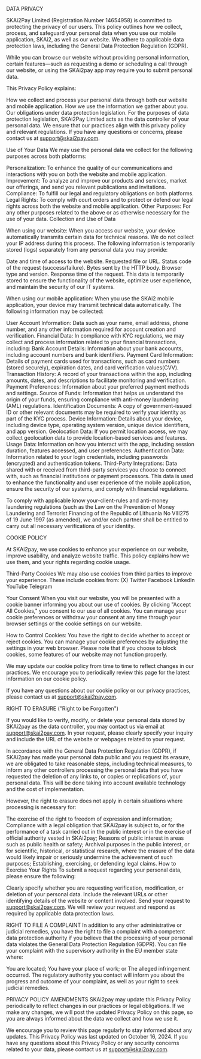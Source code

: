 DATA PRIVACY

SKAi2Pay Limited (Registration Number 14654958) is committed to protecting the privacy of our users. This policy outlines how we collect, process, and safeguard your personal data when you use our mobile application, SKAi2, as well as our website. We adhere to applicable data protection laws, including the General Data Protection Regulation (GDPR).

While you can browse our website without providing personal information, certain features—such as requesting a demo or scheduling a call through our website, or using the SKAi2pay app may require you to submit personal data.

This Privacy Policy explains:

How we collect and process your personal data through both our website and mobile application.
How we use the information we gather about you.
Our obligations under data protection legislation.
For the purposes of data protection legislation, SKAi2Pay Limited acts as the data controller of your personal data. We ensure that our practices align with this privacy policy and relevant regulations. If you have any questions or concerns, please contact us at support@skai2pay.com.

Use of Your Data
We may use the personal data we collect for the following purposes across both platforms:

Personalization: To enhance the quality of our communications and interactions with you on both the website and mobile application.
Improvement: To analyze and improve our products and services, market our offerings, and send you relevant publications and invitations.
Compliance: To fulfill our legal and regulatory obligations on both platforms.
Legal Rights: To comply with court orders and to protect or defend our legal rights across both the website and mobile application.
Other Purposes: For any other purposes related to the above or as otherwise necessary for the use of your data.
Collection and Use of Data

When using our website: When you access our website, your device automatically transmits certain data for technical reasons. We do not collect your IP address during this process. The following information is temporarily stored (logs) separately from any personal data you may provide:

Date and time of access to the website.
Requested file or URL.
Status code of the request (success/failure).
Bytes sent by the HTTP body.
Browser type and version.
Response time of the request.
This data is temporarily stored to ensure the functionality of the website, optimize user experience, and maintain the security of our IT systems.


When using our mobile application: When you use the SKAi2 mobile application, your device may transmit technical data automatically. The following information may be collected:

User Account Information: Data such as your name, email address, phone number, and any other information required for account creation and verification.
Financial Data: In compliance with KYC regulations, we may collect and process information related to your financial transactions, including:
  Bank Account Details: Information about your bank accounts, including account numbers and bank identifiers.
  Payment Card Information: Details of payment cards used for transactions, such as card numbers (stored securely), expiration dates, and card verification values(CVV).
  Transaction History: A record of your transactions within the app, including amounts, dates, and descriptions to facilitate monitoring and verification.
  Payment Preferences: Information about your preferred payment methods and settings.
  Source of Funds: Information that helps us understand the origin of your funds, ensuring compliance with anti-money laundering (AML) regulations.
  Identification Documents: A copy of government-issued ID or other relevant documents may be required to verify your identity as part of the KYC process.
Device Information: Details about your device, including device type, operating system version, unique device identifiers, and app version.
Geolocation Data: If you permit location access, we may collect geolocation data to provide location-based services and features.
Usage Data: Information on how you interact with the app, including session duration, features accessed, and user preferences.
Authentication Data: Information related to your login credentials, including passwords (encrypted) and authentication tokens.
Third-Party Integrations: Data shared with or received from third-party services you choose to connect with, such as financial institutions or payment processors.
This data is used to enhance the functionality and user experience of the mobile application, ensure the security of our systems, and comply with financial regulations.

To comply with applicable know your-client-rules and anti-money laundering regulations (such as the Law on the Prevention of Money Laundering and Terrorist Financing of the Republic of Lithuania No VIII275 of 19 June 1997 (as amended), we and/or each partner shall be entitled to carry out all necessary verifications of your identity. 


COOKIE POLICY

At SKAi2pay, we use cookies to enhance your experience on our website, improve usability, and analyze website traffic. This policy explains how we use them, and your rights regarding cookie usage.

Third-Party Cookies
We may also use cookies from third parties to improve your experience. These include cookies from:
(X) Twitter
Facebook
LinkedIn
YouTube
Telegram

Your Consent
When you visit our website, you will be presented with a cookie banner informing you about our use of cookies. By clicking "Accept All Cookies," you consent to our use of all cookies. You can manage your cookie preferences or withdraw your consent at any time through your browser settings or the cookie settings on our website.

How to Control Cookies:
You have the right to decide whether to accept or reject cookies. You can manage your cookie preferences by adjusting the settings in your web browser. Please note that if you choose to block cookies, some features of our website may not function properly.

We may update our cookie policy from time to time to reflect changes in our practices. We encourage you to periodically review this page for the latest information on our cookie policy.

If you have any questions about our cookie policy or our privacy practices, please contact us at support@skai2pay.com.

RIGHT TO ERASURE ("Right to be Forgotten")

If you would like to verify, modify, or delete your personal data stored by SKAi2pay as the data controller, you may contact us via email at support@skai2pay.com. In your request, please clearly specify your inquiry and include the URL of the website or webpages related to your request.

In accordance with the General Data Protection Regulation (GDPR), if SKAi2pay has made your personal data public and you request its erasure, we are obligated to take reasonable steps, including technical measures, to inform any other controllers processing the personal data that you have requested the deletion of any links to, or copies or replications of, your personal data. This will be done taking into account available technology and the cost of implementation.

However, the right to erasure does not apply in certain situations where processing is necessary for:

The exercise of the right to freedom of expression and information;
Compliance with a legal obligation that SKAi2pay is subject to, or for the performance of a task carried out in the public interest or in the exercise of official authority vested in SKAi2pay;
Reasons of public interest in areas such as public health or safety;
Archival purposes in the public interest, or for scientific, historical, or statistical research, where the erasure of the data would likely impair or seriously undermine the achievement of such purposes;
Establishing, exercising, or defending legal claims.
How to Exercise Your Rights
To submit a request regarding your personal data, please ensure the following:

Clearly specify whether you are requesting verification, modification, or deletion of your personal data.
Include the relevant URLs or other identifying details of the website or content involved.
Send your request to support@skai2pay.com. We will review your request and respond as required by applicable data protection laws.


RIGHT TO FILE A COMPLAINT
In addition to any other administrative or judicial remedies, you have the right to file a complaint with a competent data protection authority if you believe that the processing of your personal data violates the General Data Protection Regulation (GDPR). You can file your complaint with the supervisory authority in the EU member state where:

You are located;
You have your place of work; or
The alleged infringement occurred.
The regulatory authority you contact will inform you about the progress and outcome of your complaint, as well as your right to seek judicial remedies.

PRIVACY POLICY AMENDMENTS
SKAi2pay may update this Privacy Policy periodically to reflect changes in our practices or legal obligations. If we make any changes, we will post the updated Privacy Policy on this page, so you are always informed about the data we collect and how we use it.

We encourage you to review this page regularly to stay informed about any updates. This Privacy Policy was last updated on October 16, 2024. If you have any questions about this Privacy Policy or any security concerns related to your data, please contact us at support@skai2pay.com.
